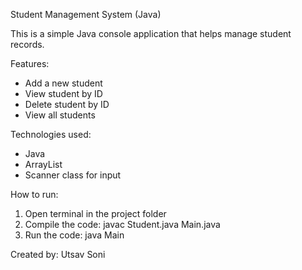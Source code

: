 Student Management System (Java)

This is a simple Java console application that helps manage student records.

Features:
- Add a new student
- View student by ID
- Delete student by ID
- View all students

Technologies used:
- Java
- ArrayList
- Scanner class for input

How to run:
1. Open terminal in the project folder
2. Compile the code: javac Student.java Main.java
3. Run the code: java Main

Created by: Utsav Soni
